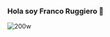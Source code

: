 ### Hola soy Franco Ruggiero 👋
![200w](https://user-images.githubusercontent.com/88565149/188007446-7c984092-061a-45bc-a40d-52e8bcc8949a.gif/WaterPy)

<!--
**FrancoRugg/FrancoRugg** is a ✨ _special_ ✨ repository because its `README.md` (this file) appears on your GitHub profile.

Here are some ideas to get you started:

- 🔭 I’m currently working on 
- 🌱 I’m currently learning Full Stack
- 👯 I’m looking to collaborate on 
- 🤔 I’m looking for help with 
- 💬 Ask me about 
- 📫 How to reach me: 
- 😄 Pronouns: 
- ⚡ Fun fact: 




...

